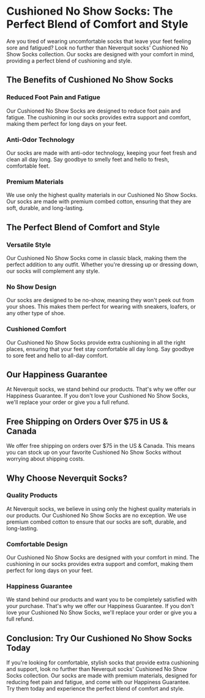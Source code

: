 # Cushioned No Show Socks: The Perfect Blend of Comfort and Style

Are you tired of wearing uncomfortable socks that leave your feet feeling sore and fatigued? Look no further than Neverquit socks' Cushioned No Show Socks collection. Our socks are designed with your comfort in mind, providing a perfect blend of cushioning and style.

## The Benefits of Cushioned No Show Socks

### Reduced Foot Pain and Fatigue

Our Cushioned No Show Socks are designed to reduce foot pain and fatigue. The cushioning in our socks provides extra support and comfort, making them perfect for long days on your feet.

### Anti-Odor Technology

Our socks are made with anti-odor technology, keeping your feet fresh and clean all day long. Say goodbye to smelly feet and hello to fresh, comfortable feet.

### Premium Materials

We use only the highest quality materials in our Cushioned No Show Socks. Our socks are made with premium combed cotton, ensuring that they are soft, durable, and long-lasting.

## The Perfect Blend of Comfort and Style

### Versatile Style

Our Cushioned No Show Socks come in classic black, making them the perfect addition to any outfit. Whether you're dressing up or dressing down, our socks will complement any style.

### No Show Design

Our socks are designed to be no-show, meaning they won't peek out from your shoes. This makes them perfect for wearing with sneakers, loafers, or any other type of shoe.

### Cushioned Comfort

Our Cushioned No Show Socks provide extra cushioning in all the right places, ensuring that your feet stay comfortable all day long. Say goodbye to sore feet and hello to all-day comfort.

## Our Happiness Guarantee

At Neverquit socks, we stand behind our products. That's why we offer our Happiness Guarantee. If you don't love your Cushioned No Show Socks, we'll replace your order or give you a full refund.

## Free Shipping on Orders Over $75 in US & Canada

We offer free shipping on orders over $75 in the US & Canada. This means you can stock up on your favorite Cushioned No Show Socks without worrying about shipping costs.

## Why Choose Neverquit Socks?

### Quality Products

At Neverquit socks, we believe in using only the highest quality materials in our products. Our Cushioned No Show Socks are no exception. We use premium combed cotton to ensure that our socks are soft, durable, and long-lasting.

### Comfortable Design

Our Cushioned No Show Socks are designed with your comfort in mind. The cushioning in our socks provides extra support and comfort, making them perfect for long days on your feet.

### Happiness Guarantee

We stand behind our products and want you to be completely satisfied with your purchase. That's why we offer our Happiness Guarantee. If you don't love your Cushioned No Show Socks, we'll replace your order or give you a full refund.

## Conclusion: Try Our Cushioned No Show Socks Today

If you're looking for comfortable, stylish socks that provide extra cushioning and support, look no further than Neverquit socks' Cushioned No Show Socks collection. Our socks are made with premium materials, designed for reducing feet pain and fatigue, and come with our Happiness Guarantee. Try them today and experience the perfect blend of comfort and style.
